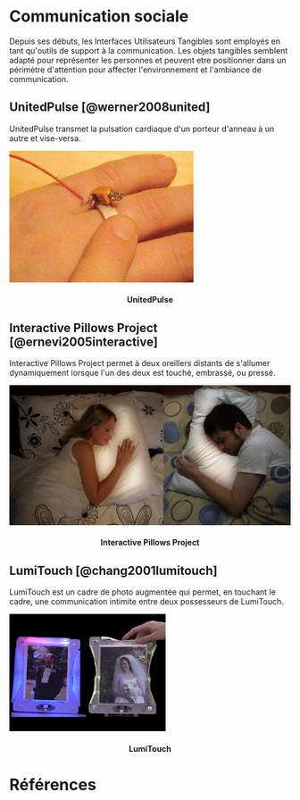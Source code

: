 # Communication sociale

Depuis ses débuts, les Interfaces Utilisateurs Tangibles sont employés en tant qu'outils de support à la communication. Les objets tangibles semblent adapté pour représenter les personnes et peuvent etre positionner dans un périmètre d'attention pour affecter l'environnement et l'ambiance de communication.

## UnitedPulse [@werner2008united]

UnitedPulse transmet la pulsation cardiaque d'un porteur d'anneau à un autre et vise-versa.

![](images/unitedpulse.jpg)
<h4 style="text-align:center">UnitedPulse</h4>

## Interactive Pillows Project [@ernevi2005interactive]

Interactive Pillows Project permet à deux oreillers distants de s'allumer dynamiquement lorsque l'un des deux est touché, embrassé, ou pressé.

![](images/interactivepillow.jpg)
<h4 style="text-align:center">Interactive Pillows Project</h4>

## LumiTouch [@chang2001lumitouch]

LumiTouch est un cadre de photo augmentée qui permet, en touchant le cadre, une communication intimite entre deux possesseurs de LumiTouch.

![](images/lumitouch.jpg)
<h4 style="text-align:center">LumiTouch</h4>

# Références
